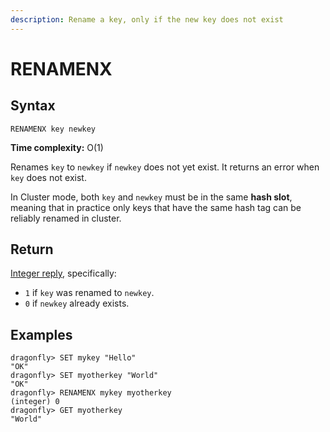 ```yaml
---
description: Rename a key, only if the new key does not exist
---
```


# RENAMENX

## Syntax

    RENAMENX key newkey

**Time complexity:** O(1)

Renames `key` to `newkey` if `newkey` does not yet exist.
It returns an error when `key` does not exist.

In Cluster mode, both `key` and `newkey` must be in the same **hash slot**, meaning that in practice only keys that have the same hash tag can be reliably renamed in cluster.

## Return

[Integer reply](https://redis.io/docs/reference/protocol-spec#resp-integers), specifically:

* `1` if `key` was renamed to `newkey`.
* `0` if `newkey` already exists.

## Examples

```shell
dragonfly> SET mykey "Hello"
"OK"
dragonfly> SET myotherkey "World"
"OK"
dragonfly> RENAMENX mykey myotherkey
(integer) 0
dragonfly> GET myotherkey
"World"
```
